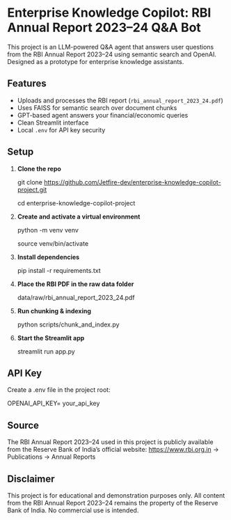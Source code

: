 # Enterprise Knowledge Copilot: RBI Annual Report 2023–24 Q&A Bot

This project is an LLM-powered Q&A agent that answers user questions from the RBI Annual Report 2023–24 using semantic search and OpenAI. Designed as a prototype for enterprise knowledge assistants.

## Features

- Uploads and processes the RBI report (`rbi_annual_report_2023_24.pdf`)
- Uses FAISS for semantic search over document chunks
- GPT-based agent answers your financial/economic queries
- Clean Streamlit interface
- Local `.env` for API key security

## Setup

1. **Clone the repo**

   git clone https://github.com/Jetfire-dev/enterprise-knowledge-copilot-project.git
   
   cd enterprise-knowledge-copilot-project

3. **Create and activate a virtual environment**

   python -m venv venv
   
   source venv/bin/activate

5. **Install dependencies**

   pip install -r requirements.txt

6. **Place the RBI PDF in the raw data folder**

   data/raw/rbi_annual_report_2023_24.pdf

7. **Run chunking & indexing**

   python scripts/chunk_and_index.py

8. **Start the Streamlit app**

   streamlit run app.py

## API Key

Create a .env file in the project root:

   OPENAI_API_KEY= your_api_key





## Source

The RBI Annual Report 2023–24 used in this project is publicly available from the Reserve Bank of India’s official website:
https://www.rbi.org.in → Publications → Annual Reports


## Disclaimer
This project is for educational and demonstration purposes only. All content from the RBI Annual Report 2023–24 remains the property of the Reserve Bank of India. No commercial use is intended.
